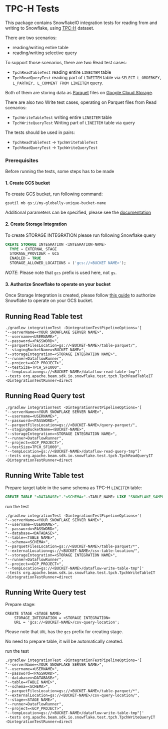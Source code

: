 # TPC-H Tests

This package contains SnowflakeIO integration tests for reading from and writing to Snowflake, using [TPC-H](https://docs.snowflake.net/manuals/user-guide/sample-data-tpch.html) dataset.

There are two scenarios:
- reading/writing entire table
- reading/writing selective query

To support those scenarios, there are two Read test cases:
- `TpchReadTableTest` reading entire `LINEITEM` table
- `TpchReadQueryTest` reading part of `LINEITEM` table via `SELECT L_ORDERKEY, L_PARTKEY, L_COMMENT FROM LINEITEM` query.


Both of them are storing data as [Parquet](http://parquet.apache.org/) files on [Google Cloud Storage](https://cloud.google.com/storage/).

There are also two Write test cases, operating on Parquet files from Read scenarios:
- `TpchWriteTableTest` writing entire `LINEITEM` table
- `TpchWriteQueryTest` Writing part of `LINEITEM` table via query

The tests should be used in pairs:
- `TpchReadTableTest` -> `TpchWriteTableTest` 
- `TpchReadQueryTest` -> `TpchWriteQueryTest` 

### Prerequisites
Before running the tests, some steps has to be made

#### 1. Create GCS bucket
To create GCS bucket, run following command:
```shell script
gsutil mb gs://my-globally-unique-bucket-name
```
Additional parameters can be specified, please see the [documentation](https://cloud.google.com/storage/docs/creating-buckets#storage-create-bucket-gsutil)

#### 2. Create Storage Integration
To create STORAGE INTEGRATION please run following Snowflake query
```sql
CREATE STORAGE INTEGRATION <INTEGRATION-NAME>
  TYPE = EXTERNAL_STAGE
  STORAGE_PROVIDER = GCS
  ENABLED = TRUE
  STORAGE_ALLOWED_LOCATIONS = ('gcs://<BUCKET NAME>');
```

*NOTE*: Please note that `gcs` prefix is used here, not `gs`.

#### 3. Authorize Snowflake to operate on your bucket
Once Storage Integration is created, please follow [this guide](https://docs.snowflake.net/manuals/user-guide/data-load-gcs-config.html)
to authorize Snowflake to operate on your GCS bucket. 

## Running Read Table test

```shell script
./gradlew integrationTest -DintegrationTestPipelineOptions='[
"--serverName=<YOUR SNOWFLAKE SERVER NAME>", 
"--username=<USERNAME>", 
"--password=<PASSWORD>", 
"--parquetFilesLocation=gs://<BUCKET-NAME>/table-parquet/", 
"--stagingBucketName=<BUCKET-NAME>", 
"--storageIntegration=<STORAGE INTEGRATION NAME>", 
"--runner=DataflowRunner", 
"--project=<GCP_PROJECT>", 
"--testSize=TPCH_SF1000", 
"--tempLocation=gs://<BUCKET-NAME>/dataflow-read-table-tmp"]'
--tests org.apache.beam.sdk.io.snowflake.test.tpch.TpchReadTableIT
-DintegrationTestRunner=direct
```

## Running Read Query test

```shell script
./gradlew integrationTest -DintegrationTestPipelineOptions='[
"--serverName=<YOUR SNOWFLAKE SERVER NAME>", 
"--username=<USERNAME>", 
"--password=<PASSWORD>", 
"--parquetFilesLocation=gs://<BUCKET-NAME>/query-parquet/",
"--stagingBucketName=<BUCKET-NAME>", 
"--storageIntegration=<STORAGE INTEGRATION NAME>", 
"--runner=DataflowRunner", 
"--project=<GCP_PROJECT>", 
"--testSize=TPCH_SF1000",
"--tempLocation=gs://<BUCKET-NAME>/dataflow-read-query-tmp"]'
--tests org.apache.beam.sdk.io.snowflake.test.tpch.TpchReadQueryIT
-DintegrationTestRunner=direct
```

## Running Write Table test

Prepare target table in the same schema as TPC-H `LINEITEM` table:
```sql
CREATE TABLE "<DATABASE>"."<SCHEMA>".<TABLE_NAME> LIKE "SNOWFLAKE_SAMPLE_DATA"."TPCH_SF1"."LINEITEM";
```

run the test
```shell script
./gradlew integrationTest -DintegrationTestPipelineOptions='[
"--serverName=<YOUR SNOWFLAKE SERVER NAME>", 
"--username=<USERNAME>", 
"--password=<PASSWORD>", 
"--database=<DATABASE>", 
"--table=<TABLE NAME>", 
"--schema=<SCHEMA>", 
"--parquetFilesLocation=gs://<BUCKET-NAME>/table-parquet/*", 
"--externalLocation=gs://<BUCKET-NAME>/csv-table-location/", 
"--storageIntegration=<STORAGE INTEGRATION NAME>", 
"--runner=DataflowRunner", 
"--project=<GCP_PROJECT>", 
"--tempLocation=gs://<BUCKET-NAME>/dataflow-write-table-tmp"]'
--tests org.apache.beam.sdk.io.snowflake.test.tpch.TpchWriteTableIT
-DintegrationTestRunner=direct
```


## Running Write Query test

Prepare stage:
```
CREATE STAGE <STAGE NAME> 
    STORAGE_INTEGRATION = <STORAGE INTEGRATION> 
    URL = 'gcs://<BUCKET-NAME>/csv-query-location';
```
Please note that `URL` has the `gcs` prefix for creating stage.

No need to prepare table, it will be automatically created.

run the test
```shell script
./gradlew integrationTest -DintegrationTestPipelineOptions='[
"--serverName=<YOUR SNOWFLAKE SERVER NAME>", 
"--username=<USERNAME>", 
"--password=<PASSWORD>", 
"--database=<DATABASE>", 
"--table=<TABLE NAME>", 
"--schema=<SCHEMA>", 
"--parquetFilesLocation=gs://<BUCKET-NAME>/table-parquet/*", 
"--externalLocation=gs://<BUCKET-NAME>/csv-query-location/", 
"--stage=<STAGE NAME>", 
"--runner=DataflowRunner", 
"--project=<GCP_PROJECT>", 
"--tempLocation=gs://<BUCKET-NAME>/dataflow-write-table-tmp"]'
--tests org.apache.beam.sdk.io.snowflake.test.tpch.TpchWriteQueryIT
-DintegrationTestRunner=direct
```
